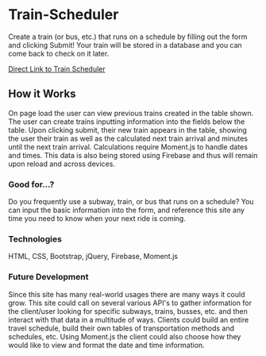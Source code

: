 # Train-Scheduler

Create a train (or bus, etc.) that runs on a schedule by filling out the form and clicking Submit! Your train will be stored in a database and you can come back to check on it later.

[Direct Link to Train Scheduler](https://amfirebaugh.github.io/Train-Scheduler/)

## How it Works

On page load the user can view previous trains created in the table shown. The user can create trains inputting information into the fields below the table. Upon clicking submit, their new train appears in the table, showing the user their train as well as the calculated next train arrival and minutes until the next train arrival. Calculations require Moment.js to handle dates and times. This data is also being stored using Firebase and thus will remain upon reload and across devices.

### Good for...?

Do you frequently use a subway, train, or bus that runs on a schedule? You can input the basic information into the form, and reference this site any time you need to know when your next ride is coming.

### Technologies

HTML, CSS, Bootstrap, jQuery, Firebase, Moment.js

### Future Development

Since this site has many real-world usages there are many ways it could grow. This site could call on several various API's to gather information for the client/user looking for specific subways, trains, busses, etc. and then interact with that data in a multitude of ways. Clients could build an entire travel schedule, build their own tables of transportation methods and schedules, etc. Using Moment.js the client could also choose how they would like to view and format the date and time information.
